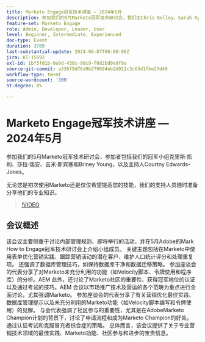 ```yaml
---
title: Marketo Engage冠军技术讲座 — 2024年5月
description: 参加我们的5月Marketo冠军技术研讨会，我们由Chris Kelley、Sarah Ryan、Jimmy Spencer和Briney Young以及主持人Courtny Edwards-Jones组成的冠军小组。无论您是初次接触Marketo还是仅仅希望提高您的技能，我们的冠军将分享他们的专业知识。
feature-set: Marketo Engage
role: Admin, Developer, Leader, User
level: Beginner, Intermediate, Experienced
doc-type: Event
duration: 3709
last-substantial-update: 2024-06-07T00:00:00Z
jira: KT-15592
exl-id: 1bf5fd1b-9a9d-438c-98c9-f0d2bd9e9f9a
source-git-commit: a336f9d76d0b270694eb2d911c3c65d1fbe27d40
workflow-type: tm+mt
source-wordcount: '309'
ht-degree: 0%

---
```


# Marketo Engage冠军技术讲座 — 2024年5月

参加我们的5月Marketo冠军技术研讨会，参加者包括我们的冠军小组克里斯·凯利、莎拉·瑞安、吉米·斯宾塞和Briney Young，以及主持人Courtny Edwards-Jones。

无论您是初次使用Marketo还是仅仅希望提高您的技能，我们的支持人员随时准备分享他们的专业知识。

>[!VIDEO](https://video.tv.adobe.com/v/3429357/?learn=on)

## 会议概述

该会议主要侧重于讨论内部管理规则、即将举行的活动，并在5月Adobe的Mark How to Engage冠军技术研讨会上介绍小组成员。 关键主题包括在Marketo中使用表单优化营销实践、跟踪营销活动的潜在客户、维护人口统计评分和处理重复项。 还强调了数据库管理技巧，如保持数据库干净和数据迁移策略。 参加座谈会的代表分享了对Marketo未充分利用的功能（如Velocity脚本、令牌使用和程序库）的分析。&#x200B;AEM 此外，还讨论了Marketo社区的重要性、获得冠军地位的认证以及通过考试的技巧。&#x200B;AEM 会议以市场推广技术及营运的各个范畴为重点进行全面讨论，尤其强调Marketo。 参加座谈会的代表分享了有关营销优化最佳实践、数据库管理提示以及未充分利用的Marketo功能（如Velocity脚本编写和令牌使用）的见解。 与会代表强调了社区参与的重要性，尤其是在AdobeMarketo Champion计划的背景下，讨论了申请流程和成为Marketo Champion的好处。 通过认证考试和克服冒充者综合症的策略。 总体而言，该会议提供了关于专业营销技术领域的最佳实践、Marketo功能、社区参与和进步的宝贵信息。

